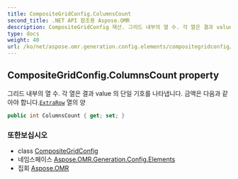 ```yaml
---
title: CompositeGridConfig.ColumnsCount
second_title: .NET API 참조용 Aspose.OMR
description: CompositeGridConfig 재산. 그리드 내부의 열 수. 각 열은 결과 value 의 단일 기호를 나타냅니다. 금액은 다음과 같아야 합니다.ExtraRow 열의 양
type: docs
weight: 40
url: /ko/net/aspose.omr.generation.config.elements/compositegridconfig/columnscount/
---
```

## CompositeGridConfig.ColumnsCount property

그리드 내부의 열 수. 각 열은 결과 value 의 단일 기호를 나타냅니다. 금액은 다음과 같아야 합니다.[`ExtraRow`](../extrarow/) 열의 양

```csharp
public int ColumnsCount { get; set; }
```

### 또한보십시오

* class [CompositeGridConfig](../)
* 네임스페이스 [Aspose.OMR.Generation.Config.Elements](../../compositegridconfig/)
* 집회 [Aspose.OMR](../../../)


